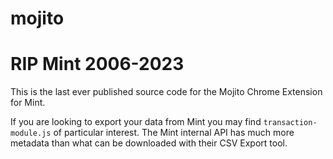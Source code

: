 mojito
======

# RIP Mint 2006-2023

This is the last ever published source code for the Mojito Chrome Extension for Mint. 


If you are looking to export your data from Mint you may find `transaction-module.js` of particular interest. The Mint internal API has much more metadata than what can be downloaded with their CSV Export tool.


